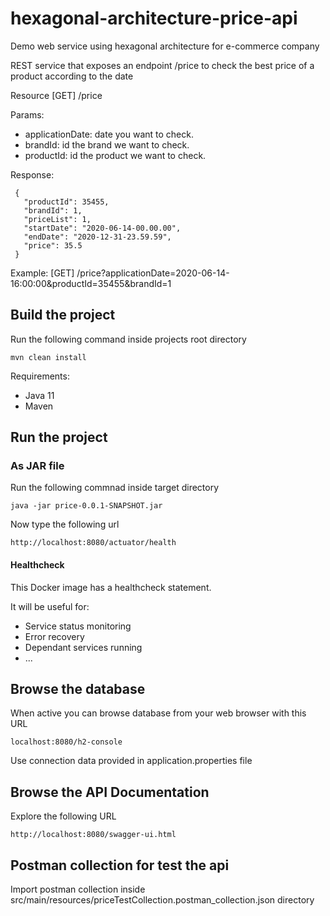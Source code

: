 # hexagonal-architecture-price-api
Demo web service using hexagonal architecture for e-commerce company

REST service that exposes an endpoint /price to check the best price of a product according to the date

Resource [GET] /price

Params:
* applicationDate: date you want to check.
* brandId:  id the brand we want to check.
* productId: id the product we want to check.

Response:

     {
       "productId": 35455,
       "brandId": 1,
       "priceList": 1,
       "startDate": "2020-06-14-00.00.00",
       "endDate": "2020-12-31-23.59.59",
       "price": 35.5
     }


Example:
[GET] /price?applicationDate=2020-06-14-16:00:00&productId=35455&brandId=1

## Build the project

Run the following command inside projects root directory

    mvn clean install

Requirements:

* Java 11
* Maven

## Run the project

### As JAR file

Run the following commnad inside target directory

    java -jar price-0.0.1-SNAPSHOT.jar

Now type the following url

    http://localhost:8080/actuator/health

#### Healthcheck

This Docker image has a healthcheck statement.

It will be useful for:
* Service status monitoring
* Error recovery
* Dependant services running
* ...

## Browse the database

When active you can browse database from your web browser with this URL

    localhost:8080/h2-console

Use connection data provided in application.properties file

## Browse the API Documentation

Explore the following URL

    http://localhost:8080/swagger-ui.html

## Postman collection for test the api

Import postman collection inside src/main/resources/priceTestCollection.postman_collection.json directory
